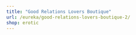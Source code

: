 ```yaml
---
title: "Good Relations Lovers Boutique"
url: /eureka/good-relations-lovers-boutique-2/
shop: erotic
---
```

